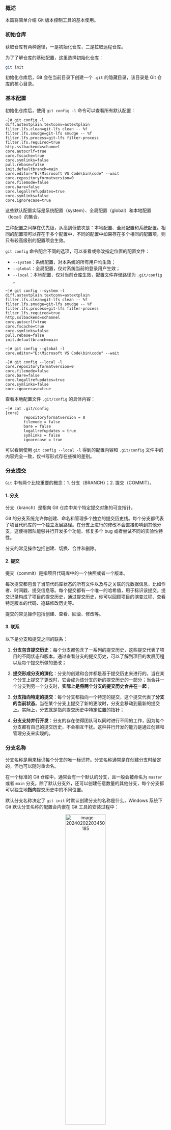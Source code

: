### 概述

本篇将简单介绍 Git 版本控制工具的基本使用。

### 初始仓库

获取仓库有两种途径，一是初始化仓库，二是拉取远程仓库。

为了了解仓库的基础配置，这里选择初始化仓库：

```bash
git init
```

初始化仓库后，Git 会在当前目录下创建一个 `.git` 的隐藏目录，该目录是 Git 仓库的核心目录。

### 基本配置

初始化仓库后，使用 `git config -l` 命令可以查看所有默认配置：

```
~]# git config -l
diff.astextplain.textconv=astextplain
filter.lfs.clean=git-lfs clean -- %f
filter.lfs.smudge=git-lfs smudge -- %f
filter.lfs.process=git-lfs filter-process
filter.lfs.required=true
http.sslbackend=schannel
core.autocrlf=true
core.fscache=true
core.symlinks=false
pull.rebase=false
init.defaultbranch=main
core.editor="E:\Microsoft VS Code\bin\code" --wait
core.repositoryformatversion=0
core.filemode=false
core.bare=false
core.logallrefupdates=true
core.symlinks=false
core.ignorecase=true
```

这些默认配置实际是系统配置（system）、全局配置（global）和本地配置（local）的集合。

三种配置之间存在优先级，从高到低依次是：本地配置、全局配置和系统配置。相同的配置项可以存在于多个配置中，不同的配置中如果存在多个相同的配置项，则只有较高级别的配置项会生效。

`git config` 命令配合不同的选项，可以查看或修改指定位置的配置文件：

- `--system`：系统配置，对本系统的所有用户均生效；
- `--global`：全局配置，仅对系统当前的登录用户生效；
- `--local`：本地配置，仅对当前仓库生效，配置文件存储路径为 `.git/config` 。

```
~]# git config --system -l
diff.astextplain.textconv=astextplain
filter.lfs.clean=git-lfs clean -- %f
filter.lfs.smudge=git-lfs smudge -- %f
filter.lfs.process=git-lfs filter-process
filter.lfs.required=true
http.sslbackend=schannel
core.autocrlf=true
core.fscache=true
core.symlinks=false
pull.rebase=false
init.defaultbranch=main
```

```
~]# git config --global -l
core.editor="E:\Microsoft VS Code\bin\code" --wait
```

```
~]# git config --local -l
core.repositoryformatversion=0
core.filemode=false
core.bare=false
core.logallrefupdates=true
core.symlinks=false
core.ignorecase=true
```

查看本地配置文件 `.git/config` 的具体内容：

```
~]# cat .git/config
[core]
        repositoryformatversion = 0
        filemode = false
        bare = false
        logallrefupdates = true
        symlinks = false
        ignorecase = true
```

可以看到使用 `git config --local -l` 得到的配置内容和 `.git/config` 文件中的内容完全一致，仅书写形式存在些微的差别。

### 分支提交

`Git` 中有两个比较重要的概念：1. 分支（BRANCH）；2. 提交（COMMIT）。

#### 1. 分支

分支（branch）是指向 Git 仓库中某个特定提交对象的可变指针。

Git 的分支系统允许你创建、命名和管理多个独立的提交历史线。每个分支都代表了项目代码库的一个独立发展路径。在分支上进行的修改不会直接影响到其他分支，这使得团队能够并行开发多个功能、修复多个 bug 或者尝试不同的实验性特性。

分支的常见操作包括创建、切换、合并和删除。

#### 2. 提交

提交（commit）是指项目代码库中的一个快照或者一个版本。

每次提交都包含了当前代码库状态的所有文件以及与之关联的元数据信息，比如作者、时间戳、提交信息等。每个提交都有一个唯一的哈希值，用于标识该提交。提交记录构成了项目的提交历史，通过提交历史，你可以回顾项目的演变过程、查看特定版本的代码、追踪修改历史等。

提交的常见操作包括创建、查看、回滚、修改等。

#### 3. 联系

以下是分支和提交之间的联系：

1. **分支包含提交历史**：每个分支都包含了一系列的提交历史，这些提交代表了项目的不同状态和版本。通过查看分支的提交历史，可以了解到项目的发展历程以及每个提交所做的更改；

2. **提交形成分支的演化**：分支的创建和合并都是基于提交历史来进行的。当在某个分支上提交了更改时，它会成为该分支的新的提交历史的一部分；当合并一个分支到另一个分支时，**实际上是将两个分支的提交历史合并在一起**；

3. **分支指向特定的提交**：每个分支都指向一个特定的提交，这个提交代表了**分支的当前状态**。当在某个分支上提交了新的更改时，分支会移动到最新的提交上。实际上，分支就是指向提交历史中特定位置的指针；

4. **分支支持并行开发**：分支的存在使得团队可以同时进行不同的工作，因为每个分支都有自己的提交历史，不会相互干扰。这种并行开发的能力是通过创建和管理分支来实现的。

### 分支名称

分支名称是用来标识每个分支的唯一标识符。分支名称通常是在创建分支时给定的，但也可以随时重命名。

在一个标准的 Git 仓库中，通常会有一个默认的分支，且一般会被命名为 `master` 或者 `main` 分支。除了默认分支外，还可以创建任意数量的其他分支，每个分支都可以独立地**指向**提交历史中的不同位置。

默认分支名称决定了 `git init` 时默认创建分支的名称是什么，Windows 系统下 Git 默认分支名称的配置会内嵌在 Git 工具的安装过程中：

<div align="center"><img src="images/Git%20Basic.images/image-20240202203450185.png" alt="image-20240202203450185" style="width:50%;" /></div>

如果未在该步骤配置默认分支的名称，后续仍可以通过 Git 的系统配置文件来修改。

一般情况下，默认分组的配置项存在于系统配置中，因此修改配置项时需要添加 `--system` 参数。例如，将默认分支名称修改为 `master`：

```bash
git config --system init.defaultbranch master
```

需要注意，对配置作出任意修改但不添加任何用于指定配置文件的参数时，则默认修改本地配置。例如：

```bash
git config init.defaultbranch mybranch
```

该命令会在本地配置中添加 `init.defaultbranch` 默认分支配置：

```
~]# git config --local -l
...
init.defaultbranch=mybranch
```

然而本地配置中的 `init.defaultbranch` 一般不起作用。由于本地配置随仓库初始化一同出现，而默认分支名称基本仅在仓库初始化时才需要使用，这意味着本地配置中的默认分支名称配置项基本没用。

### 用户身份

提交者的用户邮箱、用户名称在每次 `commit` 时都需要使用，它在作用在于辨明创建提交的用户是谁。

建议将用户邮箱、用户名称写入全局配置中：

```
git config --global user.email "2phangx.dylan@gmail.com"
git config --global user.name "dylan127c"
```

虽然用户邮箱和用户名称都是必须配置的项，但实际用户邮箱会更重要些。

类似于 GitHub 等网站会根据 `user.email` 关联 GitHub 账户，并将对应的信息展示在提交记录中，而 `user.name` 将被忽略。而 GitKraken 或 GitViewer 等 GUI 工具，则会根据 `user.email` 来获取相应的 [Gravatar](https://gravatar.com/) 头像信息。

<div align="center"><img src="images/Git%20Basic.images/Snipaste_2024-03-15_14-24-55.png" alt="Snipaste_2024-03-15_14-24-55" style="width:80%;" /></div>

<div align="center"><img src="images/Git%20Basic.images/Snipaste_2024-03-15_14-25-07.png" alt="Snipaste_2024-03-15_14-25-07" style="width:80%;" /></div>

或者可以认为用户邮箱是唯一索引，而用户名称可以随时改变。

另外，可以根据配置文件的优先级，为个人项目和协作项目配置不同的用户邮箱、用户名称。例如，将协作项目的用户邮箱、用户名称写入到全局配置中：

```bash
git config --global user.email "working@gmail.com"
git config --global user.name "rose"
```

然后单独将个人项目的用户邮箱、用户名称写入到本地配置中：

```bash
git config user.email "personal@gmail.com"
git config user.name "princess"
```

这样，无论在哪里编辑个人项目，创建提交时都将优先使用本地配置中的用户邮箱、用户名称。但需要注意，个人项目如果需要转为公开的、可协作的项目，则务必记得移除本地配置中的身份配置，以免不必要的麻烦。

### 三种状态

任何被纳入版本控制的文件都属于已跟踪文件（tracked）。已跟踪文件存在三种不同的状态：

1. **已提交（commited）**：表示数据已经安全地保存在本地数据库中；
2. **已修改（modified）**：表示修改了文件，但还未确定是否要进行标记提交；
3. **已暂存（staged）**：表示对一个已修改文件的当前版本做了标记，使之包含在下次提交的快照中。

这对应着 Git 项目的三个阶段：1. Git 目录/仓库（Repository）；2. 工作区（Working Directory）；3. 暂存区（Staging Area）。

<div align="center"><img src="images/Git%20Basic.images/Snipaste_2024-03-21_16-22-00.png" alt="Snipaste_2024-03-21_16-22-00" style="width:80%;" /></div>

Git 仓库（Repository）就是初始化 Git 仓库目录内默认处于隐藏状态的 `.git` 目录，该目录用于保存项目的元数据和 `.git/objects` 对象数据库。这是 Git 中最重要的部分，从其它计算机克隆仓库时，复制的就是这里的数据。

工作区（Working Directory）一般是项目的某个版本所独立提取出来的内容，其中可以包含从项目中提取出来的已跟踪文件，还可以包含一些正在施工的或不纳入版本控制的未跟踪文件。

暂存区（Staging Area）实际上是一个文件，用于保存下次将要提交的文件列表信息，且一般位于 `.git` 目录中。按照 Git 的术语 Staging Area 文件应该叫做“索引”，不过一般说法还是“暂存区”。

Git 基本的工作流程：

1. 在工作区中修改文件；
2. 选择性地暂存那些需要提交的更改，这样只会将部分更改添加到暂存区；
3. 提交更新，这将提交所有在暂存区的文件，生成的版本快照将永久性地存储到 Git 目录中。

如果 Git 目录中保存着特定版本的文件，这些文件就属于**已提交**状态；如果文件已修改并放入暂存区，那么就属于**已暂存**状态；如果自上次检出后，作了修改但还没有放到暂存区，那么就属于**已修改**状态。

### 暂存操作

暂存（Stage）是指将工作目录（Working Directory）中的修改（新增未跟踪文件、编辑或删除已跟踪文件等）添加到暂存区（Staging Area）的过程。

暂存区（Staging Area）是版本控制系统中一种重要的概念，主要用于临时存放**待提交修改**，它在 Git 等版本控制工具中起着关键的作用。

暂存区类似于一个中间层，其位于工作目录（Working Directory）和代码库（Repository）之间，以充当**待提交修改**的缓冲区，并允许开发者对**待提交修改**进行整理、检查或调整，在确认无误后再将修改**正式提交**到代码库中。

因为每次提交都只会提交暂存区内的**待提交修改**的特性，开发者可以利用这个特性对代码进行**分批次的提交**。这种分批次提交的方式有以下几个优点：

1. **代码管理精细**：通过分批次的暂存并提交，开发者可以将不同功能或逻辑的修改分开，使得代码管理更加精细和清晰；
2. **版本历史清晰**：每次提交（commit）都代表着一个具体的功能或逻辑的修改，使得版本历史更加清晰和易于理解，可以更轻松地查看每次提交的内容和目的；
3. **问题定位和回溯**：如果出现问题或需要回溯历史版本，分批次提交可以帮助更快速地定位到特定功能或逻辑的修改上，以快速进行问题排查或版本回滚；
4. **团队协作**：在团队协作中，分批次提交可以帮助团队成员更好地管理自己的修改，减少冲突和混乱，提高协作效率。

未将文件纳入版本控制时，文件通常处于<u>未跟踪状态</u>。将未跟踪文件纳入版本控制之前，需先暂存文件：

```bash
git add <filename>
```

**未跟踪文件一旦暂存，文件就会从<u>未跟踪状态</u>转变为<u>已跟踪状态</u>。**

```bash
# 查看所有已跟踪状态文件（首次暂存或已纳入版本控制的文件）
git ls-files
```

如果希望转变文件的**已跟踪状态**为**未跟踪状态**，并在工作区中保留这些文件，则需分情况解决：

- （允许）文件如果是首次暂存，即刚从未跟踪状态转变为已跟踪状态，那么仅需要将文件从暂存区移除；
- **（不推荐）**文件如果已经历提交，那么文件当前如在暂存区则需先移除，之后再将文件转变为未跟踪状态。

```bash
# Step 1：如果已提交过的文件位于暂存区，则需将文件从暂存区移除
git restore --staged <filename>

# Step 2：再将文件从版本控制中剔除（不会删除工作区文件）
git rm --cached <filename>

# Step 3：最后提交变化
git commit -m <summary>
```

使用 `git rm --cached` 命令将文件从版本控制中剔除时，会自动生成一个关于目标文件的暂存记录：

```
~]# git status
On branch main
Changes to be committed:
  (use "git restore --staged <file>..." to unstage)
        deleted:    first
```

这是因为处于**已跟踪状态**的曾提交文件必然存在于历史版本中，如果在当前的工作目录中修改这些处于**已跟踪状态**的文件为**未跟踪状态**，那么从版本控制的角度出发，这种操作无异于删除了这些文件。

类似于这种需要在工作区中保留文件的情况，一般是出于要将该文件纳入 `.gitignore` 中的需求。但如果是有这方面的需求，实则不建议使用以上的命令组合，更合理的方式是使用 `git reset` 命令，例如：

```bash
git reset HEAD~1
```

该命令可以完整保留工作区的情况下回溯至上一个提交，即尚未对目标文件进行版本控制的节点。

### 忽略文件

`.gitignore` 文件是 Git 版本控制系统中一个重要的配置文件，用于指定要忽略的未跟踪文件或目录。

未跟踪文件或目录如果不希望被版本控制，那么务必将文件或目录的名称添加到 `.gitignore` 文件中：

```
node_modules/
package.json
package-lock.json
*.log
```

另外，是否将 `.gitignore` 文件纳入版本控制中，取决于项目是私有项目还是协作项目。对于私有项目来说，需要忽略的文件从始至终都由一个开发者控制，这种情况下可以选择不将 `.gitignore` 纳入版本控制中。

而于协作项目来说，将 `.gitignore` 纳入版本控制具有重要意义：

- **确保一致性**：团队成员可能使用不同的 `.gitignore` 文件，导致一些文件被意外提交到版本库中。将 `.gitignore` 添加到版本控制可以确保所有团队成员使用相同的配置，避免此类问题；
- **追踪更改**：将 `.gitignore` 添加到版本控制后，可以像追踪其他文件一样追踪 `.gitignore` 文件的更改。这可以帮助团队成员了解 `.gitignore` 文件是如何演变的，以及为什么某些文件被忽略；
- **提高可移植性**：如果 `.gitignore` 文件与代码一起分发，其他人可以克隆代码并立即开始工作，而无需担心意外提交不需要的文件。

实际上，始终坚持创建 `.gitignore` 文件是好文明，始终将它纳入版本控制也是好文明。如果实在不确定是否需要使用到 `.gitignore` 文件，那么可以尝试创建它并在其中仅写入以下内容：

```
.gitignore
```

这样 Git 能够识别到 `.gitignore` 文件，它可以在不将 `.gitignore` 文件纳入版本控制的前提下，在工作目录中保留 `.gitignore` 文件。未来如果需要忽略某些文件，只需将以上内容替换为需忽略文件或目录的名称。

实际项目中，较常出现的情况是原本不希望纳入版本控制的文件，由于操作失误不小心被提交了。这种时候一旦操作不当，则可能造成三个严重的后果：

- 存储占用：不显式删除历史提交的情况下，文件对应的实际存储对象将一直占用 Git 仓库的存储空间；
- 数据泄露：如果被提交文件是私密文件，数据有通过历史版本泄露的风险；
- 数据丢失：当检出到历史版本的提交时，与未跟踪文件同名的历史版本文件将直接覆盖未跟踪文件，并且从该提交检出到已提交删除该文件的提交时，该历史版本文件将从工作目录中移除，未跟踪文件不会恢复。

假设存在以下仓库：

```
~]# git log
commit 21233f835c1ba02ed145659e60d3dc0203c11fe9 (HEAD -> main)
Author: dylan127c <2phangx.dylan@gmail.com>
Date:   Sun Mar 17 18:13:13 2024 +0800

    add .gitignore add new file second.

commit f4bb01597ea5468465436394f1cd4f9b2cd1c2c3
Author: dylan127c <2phangx.dylan@gmail.com>
Date:   Sun Mar 17 03:22:18 2024 +0800

    untrack first.

commit 3e06ef629e172943192329df65fb76504fcebc72
Author: dylan127c <2phangx.dylan@gmail.com>
Date:   Sat Mar 16 02:21:31 2024 +0800

    init.
```

其中 `first` 文件在<u>根提交</u> `3e06ef` 中不小心被纳入了版本控制，当时该文件中的内容为：

```
hey.
```

随后在 `f4bb01` 提交中，开发人员使用以下方式将 `first` 文件修改为<u>未跟踪文件</u>：

```bash
git restore --staged first
git rm --cached first
git commit -m "untrack first."
```

并在随后的 `21233f` 提交中新增 `.gitignore` 文件将 `first` 添加至文件内，并修改 `first` 文件内容为：

```
some.
```

开发人员一旦使用命令切换到 `3e06ef` 提交，那么未追踪文件 `first` 内容将被 `3e06ef` 提交的历史版本覆盖：

```
~]# git checkout 3e06ef && cat first
Note: switching to '3e06ef'.

You are in 'detached HEAD' state. You can look around, make experimental
changes and commit them, and you can discard any commits you make in this
state without impacting any branches by switching back to a branch.

If you want to create a new branch to retain commits you create, you may
do so (now or later) by using -c with the switch command. Example:

  git switch -c <new-branch-name>

Or undo this operation with:

  git switch -

Turn off this advice by setting config variable advice.detachedHead to false

HEAD is now at 3e06ef6 init.
hey.
```

且不仅如此，从 `3e06ef` 提交切回 `main` 分支指向的提交时，原本未跟踪文件 `first` 也将不再恢复：

```
~]# git checkout main && cat first
Previous HEAD position was 3e06ef6 init.
Switched to branch 'main'
cat: first: No such file or directory
```

**这也是为什么不推荐使用与纳入版本控制的文件的名称来命名未跟踪文件的原因，即使纳入版本控制的文件已从历史版本中删除，但只要被删除的文件有可能通过命令回溯至工作区，那未跟踪文件就总是处于不安全的状态。**

最后注意，只有未跟踪文件添加到 `.gitignore` 时，文件才会被 Git 忽略。未从版本控制中剔除的已跟踪文件，即便将其添加到 `gitignore` 文件中，也不会被 Git 忽略。

### 版本回溯

如果不慎将无需纳入版本控制的文件提交了，那么一般只推荐使用版本回溯命令 `git reset` 来纠正误操作。在使用 `reset` 前，需要简单理解一下暂存区（Staging Area）。

众所周知，提交之间存在版本差异，或者说每个提交都可以认为是一次快照记录，而所有快照的实际存储位置是 Git 的对象数据库 `.git/objects` 目录。

但鲜为人知的是，暂存同样存快照记录，且所有的暂存记录都被存储在 `.git/index` 文件中：

- `git add`：将文件添加到暂存区时，Git 会将该文件的相关信息写入 `.git/index` 文件；
- `git commit`：提交暂存区时，Git 会将 `.git/index` 文件中的内容写入版本库中，并创建一个新的提交对象。

注意，**提交操作并不会清空 `.git/index` 文件内的暂存记录**！提交仅会将本次暂存区的内容写入到版本快照中。

Git 使用 `reset` 命令进行版本回溯，该命令拥有三种常用模式：1. mixed；2. soft；3. hard。

- `--mixed`：**默认选项**。该模式下 `reset` 命令会在保留工作区内所有文件的前提下，将版本回溯至指定的历史提交，回溯后所有对已跟踪文件作出的修改都会被尽数保留，；
- `--soft`：类似于 `--mixed` 模式，但不同的是 `--soft` 模式会重置暂存区。这里的重置暂存区指的是将暂存区恢复为目标回溯版本之后所有暂存快照的集合；
- `--hard`：该选项是近乎完全的版本回溯，目标回溯版本中所记录的已跟踪文件，将完全覆盖工作区中的现有文件，未跟踪文件不受影响。

以下述仓库为例：

- 初始工作区包含 `.gitignore` 和 `untracked` 两个文件，其中 `untracked` 文件不需要跟踪；
- 后续分三次新增了 `first`、`second` 和 `third` 文件并分别进行了提交。

```
~]# git log
commit e41dcd824c86ec0cbef6d250635f73472fb1eb6d (HEAD -> main)
Author: dylan127c <2phangx.dylan@gmail.com>
Date:   Sat Mar 23 21:29:22 2024 +0800

    add third.

commit 928810da8aad0f6648551fb5d4220c5f6fcb936b
Author: dylan127c <2phangx.dylan@gmail.com>
Date:   Sat Mar 23 21:29:08 2024 +0800

    add second.

commit bf79a9406596e2280b538741835e17eb5bb5ce3f
Author: dylan127c <2phangx.dylan@gmail.com>
Date:   Sat Mar 23 21:28:48 2024 +0800

    add first.

commit 6794c2cb7e30aecb2678d71137520ecc886882af
Author: dylan127c <2phangx.dylan@gmail.com>
Date:   Sat Mar 23 21:28:27 2024 +0800

    init .gitignore file.

~]# ll -a
total 24
drwxr-xr-x 1 dylan 197609  0  3月 23 21:29 ./
drwxr-xr-x 1 dylan 197609  0  3月 23 21:29 ../
drwxr-xr-x 1 dylan 197609  0  3月 23 21:29 .git/
-rw-r--r-- 1 dylan 197609  9  3月 23 21:26 .gitignore
-rw-r--r-- 1 dylan 197609 13  3月 21 15:35 first
-rw-r--r-- 1 dylan 197609 14  3月 21 15:35 second
-rw-r--r-- 1 dylan 197609 13  3月 21 15:36 third
-rw-r--r-- 1 dylan 197609  0  3月 23 21:26 untracked

~]# cat .gitignore
untracked
```

#### 1. hard

如果使用以下命令回溯至根提交版本：

```bash
git reset --hard HEAD~3
```

查看文件状态，并列出目录内的所有文件：

```
~]# git status
On branch main
nothing to commit, working tree clean

~]# ll -a
total 25
drwxr-xr-x 1 dylan 197609 0  3月 23 21:34 ./
drwxr-xr-x 1 dylan 197609 0  3月 23 21:29 ../
drwxr-xr-x 1 dylan 197609 0  3月 23 21:34 .git/
-rw-r--r-- 1 dylan 197609 9  3月 23 21:26 .gitignore
-rw-r--r-- 1 dylan 197609 0  3月 23 21:26 untracked
```

选项 `--hard` 相当于完整的版本回溯，它会删除所有回溯版本之后的已跟踪文件，而仅保留该版本下的已追踪文件。未跟踪文件不会受到影响。

#### 2. mixed

如果使用以下命令回溯至根提交版本：

```bash
git reset --mixed HEAD~3
```

查看文件状态，并列出目录内的所有文件：

```
~]# git status
On branch main
Untracked files:
  (use "git add <file>..." to include in what will be committed)
        first
        second
        third

nothing added to commit but untracked files present (use "git add" to track)

~]# ll -a
total 24
drwxr-xr-x 1 dylan 197609  0  3月 23 21:32 ./
drwxr-xr-x 1 dylan 197609  0  3月 23 21:29 ../
drwxr-xr-x 1 dylan 197609  0  3月 23 21:32 .git/
-rw-r--r-- 1 dylan 197609  9  3月 23 21:26 .gitignore
-rw-r--r-- 1 dylan 197609 13  3月 21 15:35 first
-rw-r--r-- 1 dylan 197609 14  3月 21 15:35 second
-rw-r--r-- 1 dylan 197609 13  3月 21 15:36 third
-rw-r--r-- 1 dylan 197609  0  3月 23 21:26 untracked
```

选项 `--mixed` 相当于仅回溯版本，同时保留当前完整的工作区不作修改。版本回溯后，由于工作区被完整地保留下来，这意味着对该回溯版本中的已跟踪文件的修改也会被保留下来，并等待暂存。未跟踪文件不会受到影响。

这其实就相当于将回溯前的工作区目录复制到剪切板，之后再覆盖到使用选项 `--hard` 回溯得到的工作区中。

#### 3. soft

如果使用以下命令回溯至根提交版本：

```bash
git reset --soft HEAD~3
```

查看文件状态，并列出目录内的所有文件：

```
~]# git status
On branch main
Changes to be committed:
  (use "git restore --staged <file>..." to unstage)
        new file:   first
        new file:   second
        new file:   third

~]# ll -a
total 24
drwxr-xr-x 1 dylan 197609  0  3月 23 21:32 ./
drwxr-xr-x 1 dylan 197609  0  3月 23 21:29 ../
drwxr-xr-x 1 dylan 197609  0  3月 23 21:33 .git/
-rw-r--r-- 1 dylan 197609  9  3月 23 21:26 .gitignore
-rw-r--r-- 1 dylan 197609 13  3月 21 15:35 first
-rw-r--r-- 1 dylan 197609 14  3月 21 15:35 second
-rw-r--r-- 1 dylan 197609 13  3月 21 15:36 third
-rw-r--r-- 1 dylan 197609  0  3月 23 21:26 untracked
```

选项 `--soft` 类似于选项 `--mixed` 同样会保留当前完整的工作区不作修改。但不同的是，`--soft` 会重置暂存区。

所谓**重置暂存区**，指的是将回溯后的暂存区**重置**为回溯版本之后的所有提交的暂存记录的集合。

举个例子，根提交 `6794c2` 至最新提交 `e41dcd` 一共经历了 3 次暂存：

```
~]# git status
On branch main
Changes to be committed:
  (use "git restore --staged <file>..." to unstage)
        new file:   first

~]# git status
On branch main
Changes to be committed:
  (use "git restore --staged <file>..." to unstage)
        new file:   second

~]# git status
On branch main
Changes to be committed:
  (use "git restore --staged <file>..." to unstage)
        new file:   third
```

那么使用选项 `--soft` 从最新提交 `e41dcd` 回溯至根提交 `6794c2` 时 ，暂存区会重置为以上 3 次暂存的集合：

```
~]# git status
On branch main
Changes to be committed:
  (use "git restore --staged <file>..." to unstage)
        new file:   first
        new file:   second
        new file:   third
```

这些暂存记录实际保存在 `.git/index` 中，可以理解为使用选项 `--soft` 能够保留这些暂存记录。如果本来就打算保留所有的修改，那么使用 `--soft` 能免除后续将文件一一筛选并添加至暂存区的繁杂操作。

### 文件差异

对同一个已跟踪文件作出修改后，会出现文件差异。文件差异可以通过一些命令进行实时查看：

```bash
# 比较已暂存文件和该文件最近一次提交之间的差异
git diff --cached <filename>

# 比较未暂存文件和该文件最近一次暂存或提交之间的差异
git diff <filename>
```

简单例子：

```bash
# Step 1：初始化仓库
git init

# Step 2：新建文件并写入初始内容，暂存并创建提交
echo "hey." > first
git add first
git commit -m 'init.'

# Step 3：为文件追加新内容，仅暂存不提交
echo "hello." >> first
git add first

# Step 4：移除上一步中添加的新内容，并重新追加其他新内容
echo "hey." > first
echo "how are you." >> first
```

使用带 `--cached` 选项的 `git diff` 命令：

```
~]# git diff --cached first
diff --git a/first b/first
index 27801ec..c6934cc 100644
--- a/first
+++ b/first
@@ -1 +1,2 @@
 hey.
+hello.
```

如果目前分支的暂存区不存在 `first` 文件，则命令得不到任何输出。

使用不带 `--cached` 选项的 `git diff` 命令：

```
~]# git diff first
diff --git a/first b/first
index c6934cc..375bd02 100644
--- a/first
+++ b/first
@@ -1,2 +1,2 @@
 hey.
-hello.
+how are you.
```

以上命令比较了被修改的已跟踪文件 `first` 与暂存区中 `first` 文件的差异。

如果将暂存区中的 `first` 文件移除：

```bash
git restore --staged first
```

那么命令将变成比较被修改的已跟踪文件 `first` 与最新一次提交中 `first` 文件的差异：

```
~]# git diff first
diff --git a/first b/first
index 27801ec..375bd02 100644
--- a/first
+++ b/first
@@ -1 +1,2 @@
 hey.
+how are you.
```

### 执行提交

提交（commit）是开发过程中频繁使用的操作之一，它允许开发者在项目的不同阶段保存和记录代码的变化，便于团队协作、代码审查、版本回滚等操作。

使用 `git commit` 命令可以创建一个新的提交。在执行提交时，需要提供提交信息（commit message），用于描述这个提交所做的更改。提交信息应该简明扼要地描述你的更改内容，以便其他开发者能够理解。

```bash
git commit -m <message>
```

执行提交操作后，Git 将会把当前暂存区的内容提交到版本库中，创建一个新的提交对象，并更新项目的提交历史。

另外，Git 提供了 `--amend` 选项，可用于修改最近一次提交。例如，可以使用 `--amend` 来修改最近一次提交的提交信息：

```bash
git commit --amend -m <message>
```

除了修改提交信息外，还可以添加新的文件到最近一次提交中，或者将之前已暂存但尚未提交的更改添加到最近一次的提交中。

```bash
git add <new-file>
git commit --amend -m <message>
```

注意，使用 `--amend` 选项可以修改最近一次提交的内容，但这也会改变提交的哈希值。因此，如果已经将该提交推送到了远程仓库，那么需要谨慎修改提交，因为这可能会导致远程仓库中的提交历史与本地仓库不一致。

### 分支操作

在当前提交上创建新分支：

```bash
git branch <new-branch>
```

在特定提交上创建新分支：

```bash
git branch <new-branch> <commit-hash>
```

常用的切换分支命令：

```bash
git checkout <branch>
```

但在 Git 2.23 版本后，官方更推荐使用 `switch` 命令切换分支：

```bash
git switch <branch>
```

如果希望在创建分支后立刻切换至目标分支，可以使用以下命令：

```bash
git checkout -b <branch> [<commit-hash>]
```

或者：

```bash
git switch -c <branch> [<commit-hash>]
```

重命名分支名称：

```bash
git branch (-m | -M) [<oldbranch>] <newbranch>
```

如果指定分支已经合并到其他分支，则删除该指定分支可以使用以下命令：

```bash
git branch -d <branch>
```

如果指定分支尚未合并，但仍需要删除，则可以使用 `-D` 选项强制删除：

```bash
git branch -D <branch>
```

### 分支合并

在 Git 中常见的分支合并操作主要有两种方式。每种方式都有其优缺点，选择合适的合并方式取决于你的项目需求、团队工作流程以及个人偏好。

一般本地仓库会直接需要使用到 `merge` 或者 `rebase` 用于合并不同分支的内容。另外一种需要使用分支合并命令的情况，是拉取远程仓库内容时：

<div align="center"><img src="images/Git%20Basic.images/Snipaste_2024-04-02_02-08-16.png" alt="Snipaste_2024-04-02_02-08-16" style="width:30%;" /></div>

一般情况下，拉取远程仓库默认的分支合并策略是 `merge` 且合并会自动进行。

下面使用同一个仓库来演示 `merge` 和 `rebase` 的不同效果：

<div align="center"><img src="images/Git%20Basic.images/Snipaste_2024-03-31_23-01-36.png" alt="Snipaste_2024-03-31_23-01-36" style="width:80%;" /></div>

仓库内有 `main` 和 `dev` 两个分支，且不存在文件冲突，其中 Git Graph 均按提交的时间顺序排列。

#### 1. merge

`merge` 合并也称为**三方合并**，它是 Git 默认的合并方式。

`merge` 会将两个分支的历史合并成一个新的提交，这个新的提交包含了两个分支上的所有更改。合并操作会保留每个分支的历史记录，因此合并后的分支会有一个额外的合并提交来表示合并的发生。

```bash
git merge <branch> -m <message>
```

这种方式不会改变原始分支的提交历史。

以上述仓库为例，将 `dev` 分支合并到 `main` 分支，需要切换到 `main` 分支执行 `merge` 命令：

```bash
git merge dev -m 'merge dev branch into main branch.'
```

<div align="center"><img src="images/Git%20Basic.images/Snipaste_2024-03-31_23-01-12.png" alt="Snipaste_2024-03-31_23-01-12" style="width:80%;" /></div>

在没有文件冲突的前提下，`merge` 之后所有来自 `dev` 分支的变动都被合并到了 `main` 分支的末端，且非 fast-forward 合并的情况下，新的提交会自动生成。

如果以上例子中 `main` 分支自 `dev` 分支创建后没有生成任何新的提交，则 `merge` 将采用 `fast-forward` 合并，即 Git 只会简单地将 `main` 分支的指针移动到 `dev` 分支的最新提交处，而不执行实际的合并。

合并如采用 `fast-forward` 方式，则意味着不会自动生成新的提交。多数情况下，将本地仓库内容推送至远程仓库时所发生的合并操作（即合并远程分支到本地分支），使用的就是 `fast-forward` 合并。

Git 总是会先尝试使用 `fast-forward` 合并，在确认无法执行时才会使用正常的三方合并。

#### 2. rebase

`rebase` 合并也被称为**变基合并**，它会将当前分支的提交移动到另一个分支的末端，并在此过程中将当前分支的提交逐个应用到目标分支上。

```bash
git rebase <branch> -m <message>
```

这样做的结果是，历史记录会更线性，因为它看起来就像是一系列的提交是按顺序应用到目标分支上的。这种方式会改变提交的顺序和提交的哈希值，一般只推荐应用于尚未推送到共享仓库的提交。

以上述仓库为例，将 `dev` 分支变基至 `main` 分支，需要切换到 `main` 分支执行 `rebase` 命令：

```bash
git rebase dev
```

<div align="center"><img src="images/Git%20Basic.images/Snipaste_2024-03-31_23-03-50.png" alt="Snipaste_2024-03-31_23-03-50" style="width:80%;" /></div>

在没有文件冲突的前提下，变基 `rebase` 会将 `main` 与 `dev` 分支的共同祖先之后所有的 `main` 分支提交，都移动到 `dev` 分支的末端。

### 文件冲突

不同的提交对同一个文件的同一部分进行了修改后，后续这些不同的提交如需合并，则会导致文件冲突的发生。无论何时发生文件冲突，Git 都会在操作被中止时发起通知，并且在冲突的文件中插入特殊标记以提示冲突的位置。

Git 在冲突发生的文件中插入特殊标记来指示冲突的位置。这些标记包括 `<<<<<<<`, `=======`, 和 `>>>>>>>`。在这些标记之间的部分表示两个分支上的不同版本，开发人员需要手动解决这些冲突。

其中：

- `<<<<<<<`：标记开始了一个冲突块，表示冲突的起始位置；
- `=======`：标记分隔了当前分支的修改和合并另一个分支的修改；
- `>>>>>>>`：标记结束了冲突块，表示冲突的结束位置。

例如，如果有一个文件发生了冲突，可能会看到类似如下的内容：

```
<<<<<<< HEAD
这是当前分支的修改。
=======
这是合并另一个分支的修改。
>>>>>>> branch_name
```

在这个示例中，`<<<<<<< HEAD` 到 `=======` 之间的部分表示当前分支的修改，`=======` 到 `>>>>>>> branch_name` 之间的部分表示合并另一个分支的修改。

解决文件冲突需要手动干预，需要查看被标记为冲突的文件，并根据实际情况来选择保留哪个修改或者如何解决冲突，之后才能继续版本控制的其他操作。

以下仓库作为演示文件冲突的例子：

<div align="center"><img src="images/Git%20Basic.images/Snipaste_2024-04-02_00-50-55.png" alt="Snipaste_2024-04-02_00-50-55" style="width:80%;" /></div>

其中 `main` 分支修改了 `first` 文件的内容为：

```
here is branch main
```

其次 `dev` 分支修改了 `first` 文件的内容为： 

```
here is branch dev
```

先使用 `merge` 的方式将 `dev` 分支合并到 `main` 分支：

```
~]# git merge dev -m 'merge branch dev.'
Auto-merging first
CONFLICT (content): Merge conflict in first
Automatic merge failed; fix conflicts and then commit the result.
```

查看冲突文件：

```
~]# cat first
<<<<<<< HEAD
here is branch main
=======
here is branch dev
>>>>>>> dev
```

同时目前工作区内的文件状态为：

```
~]# git status
On branch main
You have unmerged paths.
  (fix conflicts and run "git commit")
  (use "git merge --abort" to abort the merge)

Changes to be committed:
        new file:   fifth
        new file:   third

Unmerged paths:
  (use "git add <file>..." to mark resolution)
        both modified:   first
```

可以看到文件冲突出现时，合并会暂时中止，且存在冲突的文件会被标记在 `Unmerged paths` 中。

这里选择保留 `dev` 分支的改动，需要**手动**将 `first` 文件的内容修改为：

```
~]# cat first
here is branch dev
```

如果有类似于 VSCode 等工具，则可以更便捷地完成修改：

<div align="center"><img src="images/Git%20Basic.images/Snipaste_2024-04-02_01-28-23.png" alt="Snipaste_2024-04-02_01-28-23" style="width:80%;" /></div>

冲突处理完毕之后，需要暂存处理完冲突的文件：

```bash
git add first
```

最后结束合并，将暂存文件进行提交：

```
~]# git commit -m 'conflict done.'
[main 35dc2fb] conflict done.
```

<div align="center"><img src="images/Git%20Basic.images/Snipaste_2024-04-02_01-35-23.png" alt="Snipaste_2024-04-02_01-35-23" style="width:80%;" /></div>

如果使用 `rebase` 的方式将 `dev` 分支合并到 `main` 分支，情况会略有差异：

```
~]# git rebase dev
Auto-merging first
CONFLICT (content): Merge conflict in first
error: could not apply 6a85047... add content to first.
hint: Resolve all conflicts manually, mark them as resolved with
hint: "git add/rm <conflicted_files>", then run "git rebase --continue".
hint: You can instead skip this commit: run "git rebase --skip".
hint: To abort and get back to the state before "git rebase", run "git rebase --abort".
Could not apply 6a85047... add content to first.

~]# git status
interactive rebase in progress; onto 4d461e7
Last commands done (3 commands done):
   pick 99f86cd add fourth.
   pick 6a85047 add content to first.
  (see more in file .git/rebase-merge/done)
No commands remaining.
You are currently rebasing branch 'main' on '4d461e7'.
  (fix conflicts and then run "git rebase --continue")
  (use "git rebase --skip" to skip this patch)
  (use "git rebase --abort" to check out the original branch)

Unmerged paths:
  (use "git restore --staged <file>..." to unstage)
  (use "git add <file>..." to mark resolution)
        both modified:   first

no changes added to commit (use "git add" and/or "git commit -a")
```

冲突文件仍旧是 `first` 但冲突内容排序有所不同：

```
~]# cat first
<<<<<<< HEAD
here is branch dev
=======
here is branch main
>>>>>>> 6a85047 (add content to first.)
```

同样是将其他分支（dev）的内容合并到当前分支（main），在文件出现冲突时，普通合并（merge）会将其他分支的内容后置，但变基（rebase）则会将其他分支的内容前置。

冲突处理完毕之后，同样需要暂存该目标文件：

```bash
git add first
```

但注意，变基不需要手动执行提交。取而代之，要告诉 Git 继续执行后续的变基操作：

```
~]# git rebase --continue
Successfully rebased and updated refs/heads/main.
```

<div align="center"><img src="images/Git%20Basic.images/Snipaste_2024-04-02_01-49-22.png" alt="Snipaste_2024-04-02_01-49-22" style="width:80%;" /></div>

### 远程分支

远程分支（Remote Branch）是指存储在远程仓库中的分支。远程分支跟踪了远程仓库上的分支状态，并且可以让你在本地仓库中查看和操作远程仓库的分支。

在 Git 中克隆一个远程仓库或者拉取远程仓库的更新时，Git 会在本地仓库中自动创建远程分支的副本。这些远程分支通常以 `origin/` 开头，并对应远程仓库中的分支。例如，`origin/main` 表示远程仓库中的主分支，而 `origin/feature` 则表示远程仓库中的某个特性分支。

在进行远程操作时，可以使用远程分支来跟踪远程仓库的状态，例如拉取远程分支的更新、推送本地分支到远程仓库、合并远程分支到本地分支等。与本地分支一样，可以在远程分支上执行各种 Git 操作，如查看提交历史、创建新的分支、进行合并操作等。

要查看本地仓库中的所有远程分支，可以使用以下命令：

```bash
git branch -r
```

要查看本地仓库中的所有远程分支以及对应的最新提交，可以使用以下命令：

```bash
git branch -vv
```

通过操作远程分支，可以方便地与远程仓库进行交互，并与团队共享代码。

### 推送拉取

如果本地仓库存在对于的远程仓库，则需要使用到推送（push）或拉取（pull）命令。

一个简单的推送例子，可以在 GitHub 中创建一个空的远程仓库：

<div align="center"><img src="images/Git%20Basic.images/Snipaste_2024-04-03_16-01-23.png" alt="Snipaste_2024-04-03_16-01-23" style="width:80%;" /></div>

创建完毕后 GitHub 会给出将本地仓库推送至该远程仓库的具体命令：

<div align="center"><img src="images/Git%20Basic.images/Snipaste_2024-04-03_16-12-36.png" alt="Snipaste_2024-04-03_16-12-36" style="width:80%;" /></div>

其中以下三条命令最为关键：

```bash
# Step 1：为远程仓库的 HTTPS 或 SSH 链接添加别名，一般为 origin
git remote add origin git@github.com:dylan127c/test.git

# Step 2：将当前分支名称强制命名为 main，因为 GitHub 仓库的默认分支名称推荐为 main
git branch -M main

# Step 3：将本地仓库内容推送到远程仓库，使用 -u 选项将 origin/main 配置为默认的远程仓库分支
git push -u origin main
```

一般来说，本地仓库只需要对应一个远程仓库即可，这样方便推送和拉取操作。

如果存在多个远程仓库用于保存本地仓库的内容，也可以添加多个远程仓库链接：

```bash
git remote add <remote_alias> <remote_url>
```

但需要注意，默认推送或拉取的远程仓库分支有且只能存在一个：

```bash
git push -u <remote_alias> <remote_branch>
```

以上命令中添加 `-u` 选项会将 `remote_alias/remote_branch` 配置为默认的上游分支，这意味着直接执行 `git push` 或 `git pull` 等命令时将默认从 `remote_alias` 仓库的 `main` 分支中存取数据。

如果 `origin` 存在其他的 `dev` 分支，则推送或拉取命令需要完整地给出：

```bash
git push origin dev
git pull origin dev
```

除了在推送仓库的时候配置默认的上游分支外，还可以使用 `git branch` 命令：

```bash
git branch -u <remote_alias>/<remote_branch>
```

例如：

```bash
git branch -u origin/main
```

实际上还可以选择直接编辑 `.git/config` 文件，但不太推荐。

一般情况下只有首次将本地仓库推送至远程仓库时，需要配置默认的上游分支，这实际就是用于简化日常的推送或拉取操作。

如果是直接从远程仓库中克隆仓库至本地，则默认的上游分支等都会默认存在于 `.git/config` 文件中，不需要手动进行配置。

如需列出所有远程分支的名称，可以使用以下命令：

```bash
git branch -r
```

如需列出远程仓库的具体信息，可以使用以下命令：

```bash
git remote -v
```
